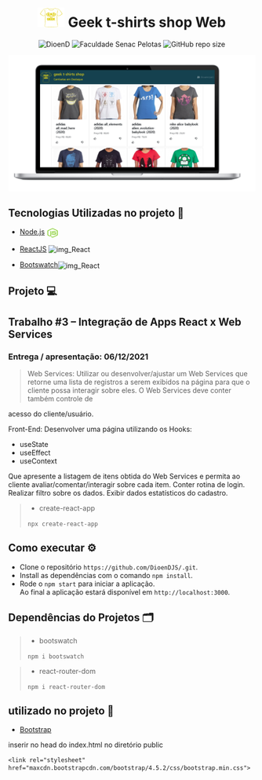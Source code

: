 <h1 align="center"><img src="./public/logo.png"  height="40" width="55"> Geek t-shirts shop Web</h1>

<p align="center">
    <img src="https://img.shields.io/static/v1?label=DioenD&message=JS&color=d2cca1&labelColor=757780" alt="DioenD">
    <img src="https://img.shields.io/static/v1?label=Faculdade Senac Pelotas&message=4º&color=fdca40&labelColor=000000" alt="Faculdade Senac Pelotas">
    <img alt="GitHub repo size" src="https://img.shields.io/github/repo-size/DioenDJS/" >
</p>

<img src="imagemProjeto.png" alt="imagem do projeto">


## Tecnologias Utilizadas no projeto :construction:

- [Node.js](https://nodejs.org/en/) <img align="center" alt="img nodejs" height="20" width="25" src="https://raw.githubusercontent.com/devicons/devicon/master/icons/nodejs/nodejs-original.svg" style="max-width:100%;" />
- [ReactJS](https://pt-br.reactjs.org/) <img align="center" alt="img_React" height="20" width="25" src="https://cdn.jsdelivr.net/gh/devicons/devicon/icons/react/react-original.svg" style="max-width:100%;" />

- [Bootswatch](https://bootswatch.com/)<img align="center" alt="img_React" height="20" width="25" src="https://bootswatch.com/_assets/img/logo.svg" style="max-width:100%;" />



## Projeto :computer:

## Trabalho #3 – Integração de Apps React x Web Services
### Entrega / apresentação: 06/12/2021

> Web Services: Utilizar ou desenvolver/ajustar um Web Services que retorne uma lista de registros a serem
> exibidos na página para que o cliente possa interagir sobre eles. O Web Services deve conter também controle de

acesso do cliente/usuário.

Front-End: Desenvolver uma página utilizando os Hooks:
- useState
- useEffect
- useContext

Que apresente a listagem de itens obtida do Web Services e permita ao cliente avaliar/comentar/interagir sobre
cada item.
Conter rotina de login.
Realizar filtro sobre os dados.
Exibir dados estatísticos do cadastro.

> - create-react-app
>
> ```npx create-react-app ```

## Como executar :gear:

- Clone o repositório `https://github.com/DioenDJS/.git`.
- Install as dependências com o comando `npm install`.
- Rode o `npm start` para iniciar a aplicação.<br />
Ao final a aplicação estará disponível em `http://localhost:3000`.

## Dependências do Projetos :card_index_dividers:

> - bootswatch
>
>``npm i bootswatch``

> - react-router-dom
>
>``npm i react-router-dom``
## utilizado no projeto :page_with_curl:

- [Bootstrap](https://maxcdn.bootstrapcdn.com/bootstrap/4.5.2/css/bootstrap.min.css)

inserir no head do index.html no diretório public
```
<link rel="stylesheet" href="maxcdn.bootstrapcdn.com/bootstrap/4.5.2/css/bootstrap.min.css">
```